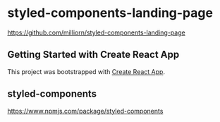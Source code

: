 # styled-components-landing-page

<https://github.com/milliorn/styled-components-landing-page>

## Getting Started with Create React App

This project was bootstrapped with [Create React App](https://github.com/facebook/create-react-app).

## styled-components

<https://www.npmjs.com/package/styled-components>
